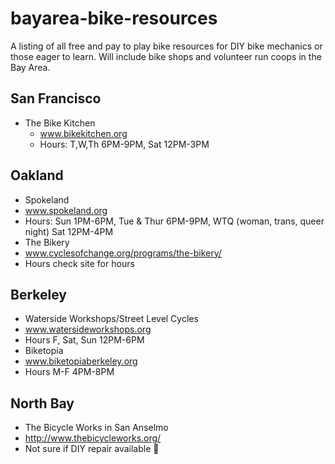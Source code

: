 bayarea-bike-resources
======================

A listing of all free and pay to play bike resources for DIY bike mechanics or those eager to learn. Will include bike shops and volunteer run coops in the Bay Area.

San Francisco
-------------
* The Bike Kitchen 
  * www.bikekitchen.org 
  * Hours: T,W,Th 6PM-9PM, Sat 12PM-3PM

Oakland
-------
* Spokeland
 * www.spokeland.org 
 * Hours: Sun 1PM-6PM, Tue & Thur 6PM-9PM, WTQ (woman, trans, queer night) Sat 12PM-4PM
* The Bikery
 * www.cyclesofchange.org/programs/the-bikery/ 
 * Hours check site for hours

Berkeley
--------
* Waterside Workshops/Street Level Cycles
 * www.watersideworkshops.org 
 * Hours F, Sat, Sun 12PM-6PM
* Biketopia
 * www.biketopiaberkeley.org 
 * Hours M-F 4PM-8PM

North Bay
---------
* The Bicycle Works in San Anselmo
 * http://www.thebicycleworks.org/ 
 * Not sure if DIY repair available
:grimacing:
